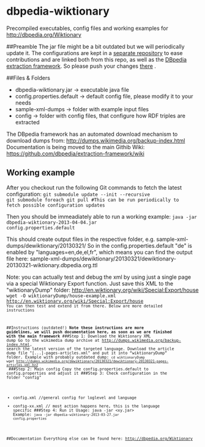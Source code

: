 dbpedia-wiktionary
==================

Precompiled executables, config files and working examples for http://dbpedia.org/Wiktionary

##Preamble
The jar file might be a bit outdated but we will periodically update it. 
The configurations are kept in a [separate repository](https://github.com/dbpedia/dbpedia-wiktionary-configuration) 
to ease contributions and are linked both from this repo, as well as the [DBpedia extraction framework](https://github.com/dbpedia/extraction-framework/).
So please push your changes [there](https://github.com/dbpedia/dbpedia-wiktionary-configuration) .

##Files & Folders
* dbpedia-wiktionary.jar -> executable java file
* config.properties.default -> default config file, please modify it to your needs
* sample-xml-dumps -> folder with example input files
* config -> folder with config files, that configure how RDF triples are extracted

The DBpedia framework has an automated download mechanism to download dumps from: http://dumps.wikimedia.org/backup-index.html
Documentation is being moved to the main Githib Wiki: https://github.com/dbpedia/extraction-framework/wiki

## Working example
After you checkout run the following Git commands to fetch the latest configuration:
<code>git submodule update --init --recursive</code><br/>
<code>git submodule foreach git pull #This can be run periodically to fetch possible configuration updates</code>

Then you should be immeadiately able to run a working example:
<code>java -jar dbpedia-wiktionary-2013-04-04.jar config.properties.default</code>

This should create output files in the respective folder, e.g. sample-xml-dumps/dewiktionary/20130321/
So in the config.properties.default "de" is enabled by "languages=en,de,el,fr", which means you can find the output file here:
sample-xml-dumps/dewiktionary/20130321/dewiktionary-20130321-wiktionary.dbpedia.org.ttl

Note: you can actually test and debug the xml by using just a single page via a special Wiktionary Export function. 
Just save this XML to the "wiktionaryDump" folder: http://en.wiktionary.org/wiki/Special:Export/house
<code>wget -O wiktionaryDump/house-example.xml http://en.wiktionary.org/wiki/Special:Export/house<code>
You can then test and extend it from there. Below are more detailed instructions


##Instructions (outdated!)
**Note these instructions are more guidelines, we will push documentation here, as soon as we are finished with the main framework**
###Step 1: Download the Wiktionary XML dump
Go to the wikimedia dump archive at http://dumps.wikimedia.org/backup-index.html, search the latest version of the targeted language. 
Download the article dump file "[...]-pages-articles.xml" and put it into  “wiktionaryDump” folder.
Example with probably outdated dump:
<code>cd wiktionaryDump
wget http://dumps.wikimedia.org/dewiktionary/20130321/dewiktionary-20130321-pages-articles.xml.bz2
</code>
###Step 2: Main config
Copy the config.properties.default to config.properties and adjust it 
###Step 3: Check configuration in the folder "config"
* config.xml //general config for loglevel and language
* config-xx.xml // most action happens here, this is the language specific 
###Step 4: Run it
Usage: java -jar <xy.jar> <configfile> 
Example:
<code>java -jar dbpedia-wiktionary-2013-03-27.jar config.properties </code>


##Documentation
Everything else can be found here: http://dbpedia.org/Wiktionary
